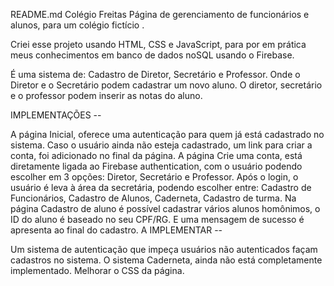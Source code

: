 README.md
Colégio Freitas
Página de gerenciamento de funcionários e alunos, para um colégio fictício .

Criei esse projeto usando HTML, CSS e JavaScript, para por em prática meus conhecimentos em banco de dados noSQL usando o Firebase.

É uma sistema de: Cadastro de Diretor, Secretário e Professor. Onde o Diretor e o Secretário podem cadastrar um novo aluno. O diretor, secretário e o professor podem inserir as notas do aluno.

IMPLEMENTAÇÕES --

A página Inicial, oferece uma autenticação para quem já está cadastrado no sistema. Caso o usuário ainda não esteja cadastrado, um link para criar a conta, foi adicionado no final da página.
A página Crie uma conta, está diretamente ligada ao Firebase authentication, com o usuário podendo escolher em 3 opções: Diretor, Secretário e Professor.
Após o login, o usuário é leva à área da secretária, podendo escolher entre: Cadastro de Funcionários, Cadastro de Alunos, Caderneta, Cadastro de turma.
Na página Cadastro de aluno é possível cadastrar vários alunos homônimos, o ID do aluno é baseado no seu CPF/RG. E uma mensagem de sucesso é apresenta ao final do cadastro.
A IMPLEMENTAR --

Um sistema de autenticação que impeça usuários não autenticados façam cadastros no sistema.
O sistema Caderneta, ainda não está completamente implementado.
Melhorar o CSS da página.
